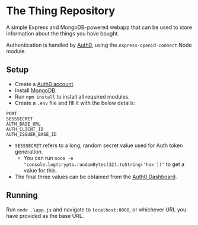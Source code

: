 # The Thing Repository #

A simple Express and MongoDB-powered webapp that can be used to store information about the things you have bought.

Authentication is handled by [Auth0](https://auth0.com/), using the `express-openid-connect` Node module. 

## Setup ##
- Create a [Auth0 account](https://auth0.com/signup).
- Install [MongoDB](https://www.mongodb.com/).
- Run `npm install` to install all required modules.
- Create a `.env` file and fill it with the below details:

```
PORT
SESSSECRET
AUTH_BASE_URL
AUTH_CLIENT_ID
AUTH_ISSUER_BASE_ID
```
- `SESSSECRET` refers to a long, random secret value used for Auth token generation. 
    - You can run `node -e "console.log(crypto.randomBytes(32).toString('hex'))"` to get a value for this.
- The final three values can be obtained from the [Auth0 Dashboard](https://manage.auth0.com/dashboard/).

## Running ##
Run `node .\app.js` and navigate to `localhost:8080`, or whichever URL you have provided as the base URL.